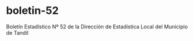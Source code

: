 # boletin-52
Boletín Estadístico Nº 52 de la Dirección de Estadística Local del Municipio de Tandil
